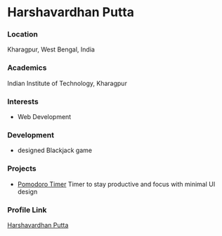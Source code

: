 # Harshavardhan Putta

### Location

Kharagpur, West Bengal, India

### Academics

Indian Institute of Technology, Kharagpur

### Interests

- Web Development

### Development

- designed Blackjack game

### Projects

 - [Pomodoro Timer](https://github.com/har5hcodes/productive-timer) Timer to stay productive and focus with minimal UI design

### Profile Link

[Harshavardhan Putta](https://github.com/har5hcodes)
